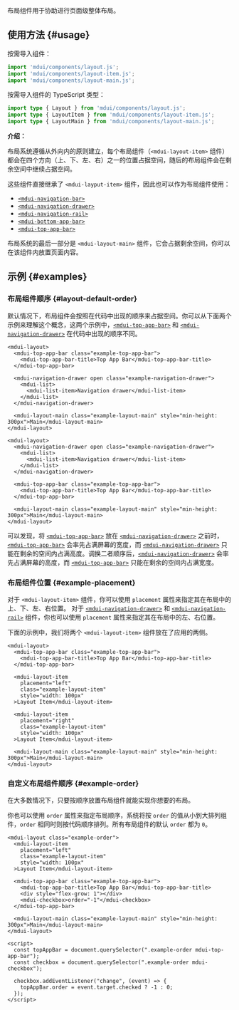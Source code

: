 布局组件用于协助进行页面级整体布局。

<style>
.example-top-app-bar {
  background-color: rgb(var(--mdui-color-surface-container));
}

.example-navigation-drawer::part(panel) {
  background-color: rgb(var(--mdui-color-surface-container-low));
}

.example-layout-item {
  background-color: rgb(var(--mdui-color-surface-container-low));
}

.example-layout-main {
  background-color: rgb(var(--mdui-color-surface-container-lowest));
}

@media (min-width: 840px) {
  .example-md-visible {
    display: none;
  }
}
</style>

## 使用方法 {#usage}

按需导入组件：

```js
import 'mdui/components/layout.js';
import 'mdui/components/layout-item.js';
import 'mdui/components/layout-main.js';
```

按需导入组件的 TypeScript 类型：

```ts
import type { Layout } from 'mdui/components/layout.js';
import type { LayoutItem } from 'mdui/components/layout-item.js';
import type { LayoutMain } from 'mdui/components/layout-main.js';
```

**介绍：**

布局系统遵循从外向内的原则建立，每个布局组件（`<mdui-layout-item>` 组件）都会在四个方向（上、下、左、右）之一的位置占据空间，随后的布局组件会在剩余空间中继续占据空间。

这些组件直接继承了 `<mdui-layput-item>` 组件，因此也可以作为布局组件使用：

* [`<mdui-navigation-bar>`](/docs/2/components/navigation-bar)
* [`<mdui-navigation-drawer>`](/docs/2/components/navigation-drawer)
* [`<mdui-navigation-rail>`](/docs/2/components/navigation-rail)
* [`<mdui-bottom-app-bar>`](/docs/2/components/bottom-app-bar)
* [`<mdui-top-app-bar>`](/docs/2/components/top-app-bar)

布局系统的最后一部分是 `<mdui-layout-main>` 组件，它会占据剩余空间，你可以在该组件内放置页面内容。

## 示例 {#examples}

### 布局组件顺序 {#layout-default-order}

默认情况下，布局组件会按照在代码中出现的顺序来占据空间。你可以从下面两个示例来理解这个概念，这两个示例中，[`<mdui-top-app-bar>`](/docs/2/components/top-app-bar) 和 [`<mdui-navigation-drawer>`](/docs/2/components/navigation-drawer) 在代码中出现的顺序不同。

<p class="example-md-visible">请在大屏显示器上查看该示例。</p>

```html,example,expandable
<mdui-layout>
  <mdui-top-app-bar class="example-top-app-bar">
    <mdui-top-app-bar-title>Top App Bar</mdui-top-app-bar-title>
  </mdui-top-app-bar>

  <mdui-navigation-drawer open class="example-navigation-drawer">
    <mdui-list>
      <mdui-list-item>Navigation drawer</mdui-list-item>
    </mdui-list>
  </mdui-navigation-drawer>

  <mdui-layout-main class="example-layout-main" style="min-height: 300px">Main</mdui-layout-main>
</mdui-layout>
```

```html,example,expandable
<mdui-layout>
  <mdui-navigation-drawer open class="example-navigation-drawer">
    <mdui-list>
      <mdui-list-item>Navigation drawer</mdui-list-item>
    </mdui-list>
  </mdui-navigation-drawer>

  <mdui-top-app-bar class="example-top-app-bar">
    <mdui-top-app-bar-title>Top App Bar</mdui-top-app-bar-title>
  </mdui-top-app-bar>

  <mdui-layout-main class="example-layout-main" style="min-height: 300px">Main</mdui-layout-main>
</mdui-layout>
```

可以发现，将 [`<mdui-top-app-bar>`](/docs/2/components/top-app-bar) 放在 [`<mdui-navigation-drawer>`](/docs/2/components/navigation-drawer) 之前时，[`<mdui-top-app-bar>`](/docs/2/components/top-app-bar) 会率先占满屏幕的宽度，而 [`<mdui-navigation-drawer>`](/docs/2/components/navigation-drawer) 只能在剩余的空间内占满高度。调换二者顺序后，[`<mdui-navigation-drawer>`](/docs/2/components/navigation-drawer) 会率先占满屏幕的高度，而 [`<mdui-top-app-bar>`](/docs/2/components/top-app-bar) 只能在剩余的空间内占满宽度。

### 布局组件位置 {#example-placement}

对于 `<mdui-layout-item>` 组件，你可以使用 `placement` 属性来指定其在布局中的上、下、左、右位置。 对于 [`<mdui-navigation-drawer>`](/docs/2/components/navigation-drawer) 和 [`<mdui-navigation-rail>`](/docs/2/components/navigation-rail) 组件，你也可以使用 `placement` 属性来指定其在布局中的左、右位置。

下面的示例中，我们将两个 `<mdui-layout-item>` 组件放在了应用的两侧。

```html,example,expandable
<mdui-layout>
  <mdui-top-app-bar class="example-top-app-bar">
    <mdui-top-app-bar-title>Top App Bar</mdui-top-app-bar-title>
  </mdui-top-app-bar>

  <mdui-layout-item
    placement="left"
    class="example-layout-item"
    style="width: 100px"
  >Layout Item</mdui-layout-item>

  <mdui-layout-item
    placement="right"
    class="example-layout-item"
    style="width: 100px"
  >Layout Item</mdui-layout-item>

  <mdui-layout-main class="example-layout-main" style="min-height: 300px">Main</mdui-layout-main>
</mdui-layout>
```

### 自定义布局组件顺序 {#example-order}

在大多数情况下，只要按顺序放置布局组件就能实现你想要的布局。

你也可以使用 `order` 属性来指定布局顺序，系统将按 `order` 的值从小到大排列组件，`order` 相同时则按代码顺序排列。所有布局组件的默认 `order` 都为 `0`。

```html,example,expandable
<mdui-layout class="example-order">
  <mdui-layout-item
    placement="left"
    class="example-layout-item"
    style="width: 100px"
  >Layout Item</mdui-layout-item>

  <mdui-top-app-bar class="example-top-app-bar">
    <mdui-top-app-bar-title>Top App Bar</mdui-top-app-bar-title>
    <div style="flex-grow: 1"></div>
    <mdui-checkbox>order="-1"</mdui-checkbox>
  </mdui-top-app-bar>

  <mdui-layout-main class="example-layout-main" style="min-height: 300px">Main</mdui-layout-main>
</mdui-layout>

<script>
  const topAppBar = document.querySelector(".example-order mdui-top-app-bar");
  const checkbox = document.querySelector(".example-order mdui-checkbox");

  checkbox.addEventListener("change", (event) => {
    topAppBar.order = event.target.checked ? -1 : 0;
  });
</script>
```
